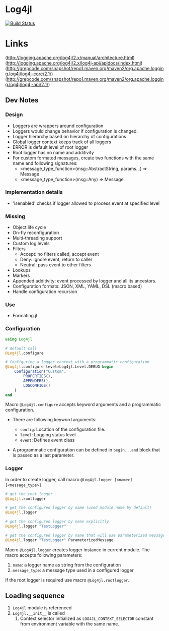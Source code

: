 # Log4jl

[![Build Status](https://travis-ci.org/wildart/Log4jl.jl.svg?branch=master)](https://travis-ci.org/wildart/Log4jl.jl)

# Links
(http://logging.apache.org/log4j/2.x/manual/architecture.html)
(http://logging.apache.org/log4j/2.x/log4j-api/apidocs/index.html)
(http://grepcode.com/snapshot/repo1.maven.org/maven2/org.apache.logging.log4j/log4j-core/2.1/)
(http://grepcode.com/snapshot/repo1.maven.org/maven2/org.apache.logging.log4j/log4j-api/2.1/)

## Dev Notes

### Design
- Loggers are wrappers around configuration
- Loggers would change behavior if configuration is changed.
- Logger hierarchy based on hierarchy of configurations
- Global logger context keeps track of all loggers
- ERROR is default level of root logger
- Root logger has no name and additivity
- For custom formated messages, create two functions with the same name and following signatures:
  - <message_type_function>(msg::AbstractString, params...) => Message
  - <message_type_function>(msg::Any) => Message

### Implementation details
- 'isenabled' checks if logger allowed to process event at specified level

### Missing
- Object life cycle
- On-fly reconfiguration
- Multi-threading support
- Custom log levels
- Filters
  - Accept: no filters called, accept event
  - Deny: ignore event, return to caller
  - Neutral: pass event to other filters
- Lookups
- Markers
- Appended additivity: event processed by logger and all its ancestors.
- Configuration formats: JSON, XML, YAML, DSL (macro based)
- Handle configuration recursion

### Use
- Formating.jl


### Configuration
```julia
using Log4jl

# default call
@Log4jl.configure

# Configuring a logger context with a programmatic configuration
@Log4jl.configure level=Log4jl.Level.DEBUG begin
    Configuration("Custom",
        PROPERTIES(),
        APPENDERS(),
        LOGCONFIGS()
    )
end
```
Macro `@Log4jl.configure` accepts keyword arguments and a programmatic configuration.

- There are following keyword arguments:
    - `config`: Location of the configuration file.
    - `level`: Logging status level
    - `event`: Defines event class

- A programmatic configuration can be defined in `begin...end` block that is passed as a last parameter.


### Logger

In order to create logger, call macro `@Log4jl.logger [<name>] [<message_type>]`.

```julia
# get the root logger
@Log4jl.rootlogger

# get the configured logger by name (used module name by default)
@Log4jl.logger

# get the configured logger by name explicitly
@Log4jl.logger "TestLogger"

# get the configured logger by name that will use parameterized messages
@Log4jl.logger "TestLogger" ParameterizedMessage
```

Macro `@Log4jl.logger` creates logger instance in current module. The macro accepts following parameters:

1. `name`: a logger name as string from the configuration
2. `message_type`: a message type used in a configured logger

If the root logger is required use macro `@Log4jl.rootlogger`.


## Loading sequence

1. `Log4jl` module is referenced
2. `Log4jl.__init__` is called
    1. Context selector initialized as `LOG4JL_CONTEXT_SELECTOR` constant from environment variable with the same name.
